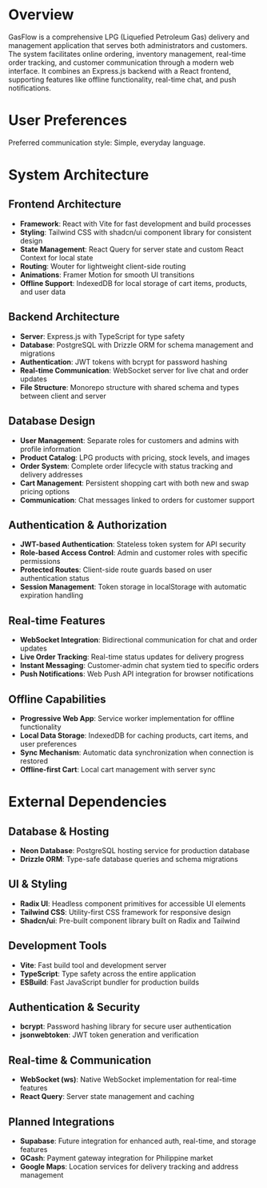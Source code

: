 # Overview

GasFlow is a comprehensive LPG (Liquefied Petroleum Gas) delivery and management application that serves both administrators and customers. The system facilitates online ordering, inventory management, real-time order tracking, and customer communication through a modern web interface. It combines an Express.js backend with a React frontend, supporting features like offline functionality, real-time chat, and push notifications.

# User Preferences

Preferred communication style: Simple, everyday language.

# System Architecture

## Frontend Architecture
- **Framework**: React with Vite for fast development and build processes
- **Styling**: Tailwind CSS with shadcn/ui component library for consistent design
- **State Management**: React Query for server state and custom React Context for local state
- **Routing**: Wouter for lightweight client-side routing
- **Animations**: Framer Motion for smooth UI transitions
- **Offline Support**: IndexedDB for local storage of cart items, products, and user data

## Backend Architecture
- **Server**: Express.js with TypeScript for type safety
- **Database**: PostgreSQL with Drizzle ORM for schema management and migrations
- **Authentication**: JWT tokens with bcrypt for password hashing
- **Real-time Communication**: WebSocket server for live chat and order updates
- **File Structure**: Monorepo structure with shared schema and types between client and server

## Database Design
- **User Management**: Separate roles for customers and admins with profile information
- **Product Catalog**: LPG products with pricing, stock levels, and images
- **Order System**: Complete order lifecycle with status tracking and delivery addresses
- **Cart Management**: Persistent shopping cart with both new and swap pricing options
- **Communication**: Chat messages linked to orders for customer support

## Authentication & Authorization
- **JWT-based Authentication**: Stateless token system for API security
- **Role-based Access Control**: Admin and customer roles with specific permissions
- **Protected Routes**: Client-side route guards based on user authentication status
- **Session Management**: Token storage in localStorage with automatic expiration handling

## Real-time Features
- **WebSocket Integration**: Bidirectional communication for chat and order updates
- **Live Order Tracking**: Real-time status updates for delivery progress
- **Instant Messaging**: Customer-admin chat system tied to specific orders
- **Push Notifications**: Web Push API integration for browser notifications

## Offline Capabilities
- **Progressive Web App**: Service worker implementation for offline functionality
- **Local Data Storage**: IndexedDB for caching products, cart items, and user preferences
- **Sync Mechanism**: Automatic data synchronization when connection is restored
- **Offline-first Cart**: Local cart management with server sync

# External Dependencies

## Database & Hosting
- **Neon Database**: PostgreSQL hosting service for production database
- **Drizzle ORM**: Type-safe database queries and schema migrations

## UI & Styling
- **Radix UI**: Headless component primitives for accessible UI elements
- **Tailwind CSS**: Utility-first CSS framework for responsive design
- **Shadcn/ui**: Pre-built component library built on Radix and Tailwind

## Development Tools
- **Vite**: Fast build tool and development server
- **TypeScript**: Type safety across the entire application
- **ESBuild**: Fast JavaScript bundler for production builds

## Authentication & Security
- **bcrypt**: Password hashing library for secure user authentication
- **jsonwebtoken**: JWT token generation and verification

## Real-time & Communication
- **WebSocket (ws)**: Native WebSocket implementation for real-time features
- **React Query**: Server state management and caching

## Planned Integrations
- **Supabase**: Future integration for enhanced auth, real-time, and storage features
- **GCash**: Payment gateway integration for Philippine market
- **Google Maps**: Location services for delivery tracking and address management